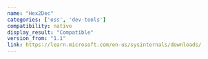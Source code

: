 ```yaml
---
name: "Hex2Dec"
categories: ['oss', 'dev-tools']
compatibility: native
display_result: "Compatible"
version_from: "1.1"
link: https://learn.microsoft.com/en-us/sysinternals/downloads/
---
```

